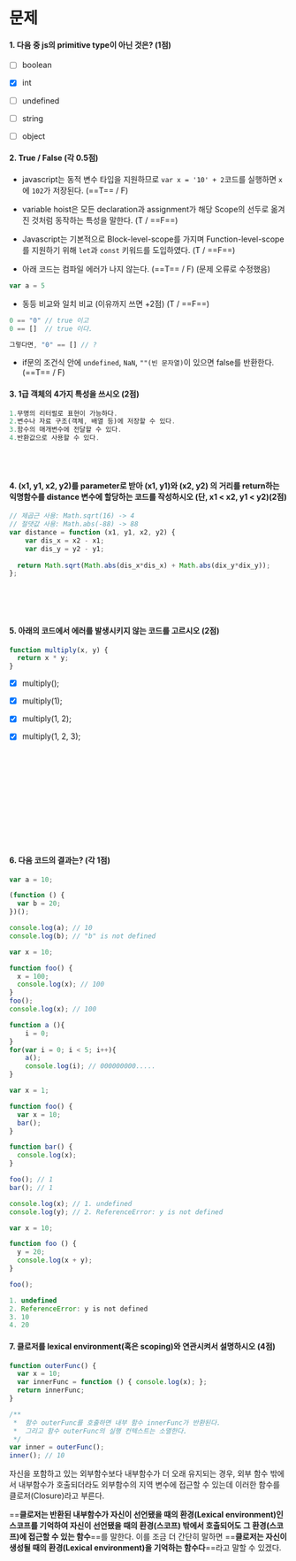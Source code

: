 # 문제

#### 1. 다음 중 js의 primitive type이 아닌 것은? (1점)

- [ ] boolean
- [x] int
- [ ] undefined
- [ ] string
- [ ] object



#### 2. True / False (각 0.5점)

- javascript는 동적 변수 타입을 지원하므로 `var x = '10' + 2`코드를 실행하면 `x`에 `102`가 저장된다. (==T== / F)



- variable hoist은 모든 declaration과 assignment가 해당 Scope의 선두로 옮겨진 것처럼 동작하는 특성을 말한다. (T / ==F==)



- Javascript는 기본적으로 Block-level-scope를 가지며 Function-level-scope를 지원하기 위해 `let`과 `const` 키워드를 도입하였다. (T / ==F==)



- 아래 코드는 컴파일 에러가 나지 않는다. (==T== / F) (문제 오류로 수정했음)

```javascript
var a = 5
```



- 동등 비교와 일치 비교 (이유까지 쓰면  +2점)  (T / ==F==)

```javascript
0 == "0" // true 이고
0 == []  // true 이다.

그렇다면, "0" == [] // ?
```



- if문의 조건식 안에 `undefined`, `NaN`, `""(빈 문자열)`이 있으면 false를 반환한다. (==T== / F)





#### 3.  1급 객체의 4가지 특성을 쓰시오 (2점)

```dart
1.무명의 리터럴로 표현이 가능하다.
2.변수나 자료 구조(객체, 배열 등)에 저장할 수 있다.
3.함수의 매개변수에 전달할 수 있다.
4.반환값으로 사용할 수 있다.
```





<br><br>

#### 4. (x1, y1, x2, y2)를 parameter로 받아 (x1, y1)와 (x2, y2) 의 거리를 return하는 익명함수를 distance 변수에 할당하는 코드를 작성하시오 (단, x1 < x2, y1 < y2)(2점)

```javascript
// 제곱근 사용: Math.sqrt(16) -> 4
// 절댓값 사용: Math.abs(-88) -> 88
var distance = function (x1, y1, x2, y2) {
    var dis_x = x2 - x1;
    var dis_y = y2 - y1;
  
  return Math.sqrt(Math.abs(dis_x*dis_x) + Math.abs(dix_y*dix_y));
};

```

<br><br><br>

#### 5. 아래의 코드에서 에러를 발생시키지 않는 코드를 고르시오 (2점)

```javascript
function multiply(x, y) {
  return x * y;
}
```

- [x] multiply();        

- [x] multiply(1);       

- [x] multiply(1, 2);    

- [x] multiply(1, 2, 3);

   <br><br><br><br><br><br><br><br><br><br>  

#### 6. 다음 코드의 결과는? (각 1점)

```javascript
var a = 10;     

(function () {
  var b = 20;   
})();

console.log(a); // 10
console.log(b); // "b" is not defined
```



```javascript
var x = 10;

function foo() {
  x = 100;
  console.log(x); // 100
}
foo();
console.log(x); // 100
```



```javascript
function a (){
    i = 0;
}
for(var i = 0; i < 5; i++){
    a();
    console.log(i); // 000000000.....
}
```



```javascript
var x = 1;

function foo() {
  var x = 10;
  bar();
}

function bar() {
  console.log(x);
}

foo(); // 1
bar(); // 1
```



```javascript
console.log(x); // 1. undefined
console.log(y); // 2. ReferenceError: y is not defined

var x = 10;

function foo () {
  y = 20;
  console.log(x + y);
}

foo();

1. undefined
2. ReferenceError: y is not defined
3. 10
4. 20
```



#### 7. 클로저를 lexical environment(혹은 scoping)와 연관시켜서 설명하시오 (4점)

```javascript
function outerFunc() {
  var x = 10;
  var innerFunc = function () { console.log(x); };
  return innerFunc;
}

/**
 *  함수 outerFunc를 호출하면 내부 함수 innerFunc가 반환된다.
 *  그리고 함수 outerFunc의 실행 컨텍스트는 소멸한다.
 */
var inner = outerFunc();
inner(); // 10
```

 자신을 포함하고 있는 외부함수보다 내부함수가 더 오래 유지되는 경우, 외부 함수 밖에서 내부함수가 호출되더라도 외부함수의 지역 변수에 접근할 수 있는데 이러한 함수를 클로저(Closure)라고 부른다.

==**클로저는 반환된 내부함수가 자신이 선언됐을 때의 환경(Lexical environment)인 스코프를 기억하여 자신이 선언됐을 때의 환경(스코프) 밖에서 호출되어도 그 환경(스코프)에 접근할 수 있는 함수**==를 말한다. 이를 조금 더 간단히 말하면 ==**클로저는 자신이 생성될 때의 환경(Lexical environment)을 기억하는 함수다**==라고 말할 수 있겠다.